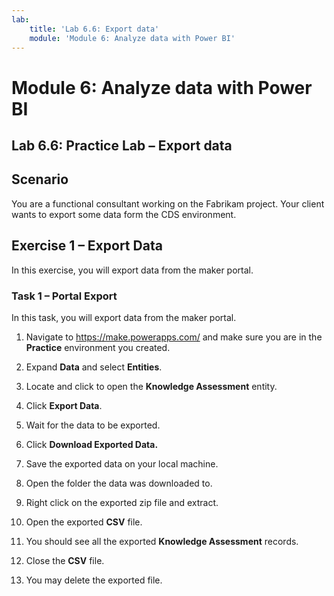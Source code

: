 ```yaml
---
lab:
    title: 'Lab 6.6: Export data'
    module: 'Module 6: Analyze data with Power BI'
---
```


Module 6: Analyze data with Power BI
=======================

## Lab 6.6: Practice Lab – Export data

Scenario
--------

You are a functional consultant working on the Fabrikam project. Your client
wants to export some data form the CDS environment.

Exercise 1 – Export Data
------------------------

In this exercise, you will export data from the maker portal.

### Task 1 – Portal Export

In this task, you will export data from the maker portal.

1.  Navigate to <https://make.powerapps.com/> and make sure you are in the **Practice** environment you created.

2.  Expand **Data** and select **Entities**.

3.  Locate and click to open the **Knowledge Assessment** entity.

4.  Click **Export Data**.

5.  Wait for the data to be exported.

6.  Click **Download Exported Data.**

7.  Save the exported data on your local machine.

8.  Open the folder the data was downloaded to.

9.  Right click on the exported zip file and extract.

10. Open the exported **CSV** file.

11. You should see all the exported **Knowledge Assessment** records.

12. Close the **CSV** file.

13. You may delete the exported file.
